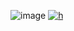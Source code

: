 ![image](https://i.postimg.cc/T2Sn4ksk/129-Sem-T-tulo-20250710170239.png)
[![h](https://github.com/reversecowgirl/reversecowgirl/issues/1)](https://rentry.co/angustia)
